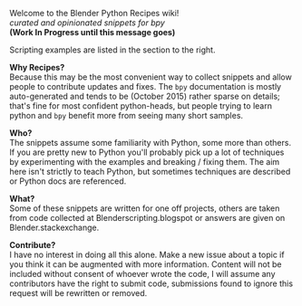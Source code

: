 Welcome to the Blender Python Recipes wiki!  
_curated and opinionated snippets for bpy_  
**(Work In Progress until this message goes)**

Scripting examples are listed in the section to the right.

**Why Recipes?**   
Because this may be the most convenient way to collect snippets and allow people to contribute updates and fixes. The `bpy` documentation is mostly auto-generated and tends to be (October 2015) rather sparse on details; that's fine for most confident python-heads, but people trying to learn python and `bpy`  benefit more from seeing many short samples.

**Who?**   
The snippets assume some familiarity with Python, some more than others. If you are pretty new to Python you'll probably pick up a lot of techniques by experimenting with the examples and breaking / fixing them. The aim here isn't strictly to teach Python, but sometimes techniques are described or Python docs are referenced.

**What?**  
Some of these snippets are written for one off projects, others are taken from code collected at Blenderscripting.blogspot or answers are given on Blender.stackexchange.

**Contribute?**  
I have no interest in doing all this alone. Make a new issue about a topic if you think it can be augmented with more information. Content will not be included without consent of whoever wrote the code, I will assume any contributors have the right to submit code, submissions found to ignore this request will be rewritten or removed.
